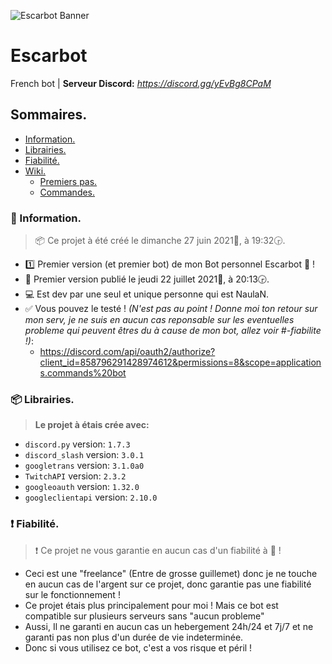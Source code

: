 ![Escarbot Banner](https://eapi.pcloud.com/getpubthumb?code=XZRid0ZTDpXjJtGtXHb2MjxJB6w57vMB4V0&linkpassword=undefined&size=1078x190&crop=0&type=auto)
# Escarbot
French bot | **Serveur Discord:** _https://discord.gg/yEvBg8CPaM_

## Sommaires.
* [Information.](#-information)
* [Librairies.](#-librairies)
* [Fiabilité.](#-fiabilité)
* [Wiki.](https://github.com/NaulaN/Escarbot-py/wiki)
    * [Premiers pas.](https://github.com/NaulaN/Escarbot-py/wiki/Premiers-pas)
    * [Commandes.](https://github.com/NaulaN/Escarbot-py/wiki/Commandes)

### 📰 Information.
> 📦 Ce projet à été créé le ‎dimanche ‎27 ‎juin ‎2021📅, à ‏‎19:32🕞.
* 1️⃣ Premier version (et premier bot) de mon Bot personnel Escarbot 🤖 !
* 🧐 Premier version publié le ‎jeudi ‎22 ‎juillet ‎2021📅, à ‏‎20:13🕞.
* 💻 Est dev par une seul et unique personne qui est NaulaN.
* ✅ Vous pouvez le testé ! _(N'est pas au point ! Donne moi ton retour sur mon serv, je ne suis en aucun cas reponsable sur les eventuelles probleme qui peuvent êtres du à cause de mon bot, allez voir #-fiabilite !)_:
  *  https://discord.com/api/oauth2/authorize?client_id=858796291428974612&permissions=8&scope=applications.commands%20bot

### 📦 Librairies.
> **Le projet à étais crée avec:**
* `discord.py` version: `1.7.3`
* `discord_slash` version: `3.0.1`
* `googletrans` version: `3.1.0a0`
* `TwitchAPI` version: `2.3.2`
* `googleoauth` version: `1.32.0`
* `googleclientapi` version: `2.10.0`

### ❗ Fiabilité.
> ❗ Ce projet ne vous garantie en aucun cas d'un fiabilité à 💯 !
* Ceci est une "freelance" (Entre de grosse guillemet) donc je ne touche en aucun cas de l'argent sur ce projet, donc garantie pas une fiabilité sur le fonctionnement !
* Ce projet étais plus principalement pour moi ! Mais ce bot est compatible sur plusieurs serveurs sans "aucun probleme"
* Aussi, Il ne garanti en aucun cas un hebergement 24h/24 et 7j/7 et ne garanti pas non plus d'un durée de vie indeterminée.
* Donc si vous utilisez ce bot, c'est a vos risque et péril !
